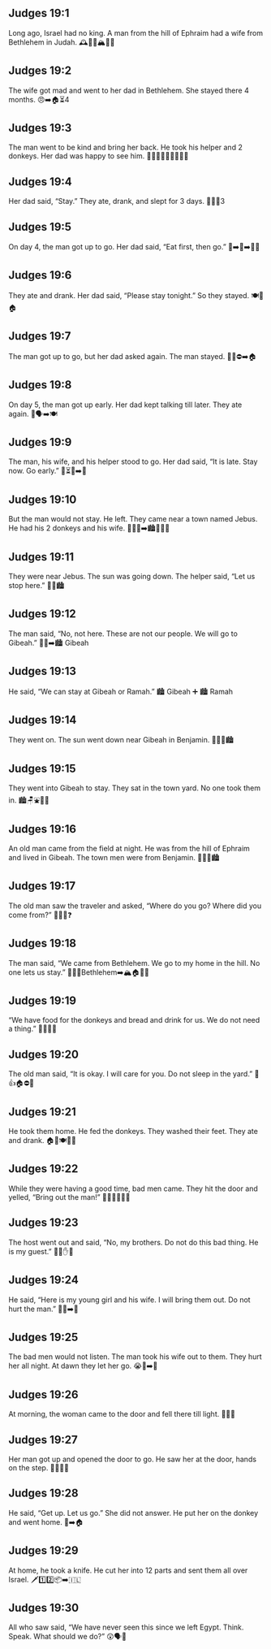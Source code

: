 ## Judges 19:1
Long ago, Israel had no king. A man from the hill of Ephraim had a wife from Bethlehem in Judah. 🕰️👑❌🏔️👫📍
## Judges 19:2
The wife got mad and went to her dad in Bethlehem. She stayed there 4 months. 😠➡️🏠⏳4
## Judges 19:3
The man went to be kind and bring her back. He took his helper and 2 donkeys. Her dad was happy to see him. 🚶‍♂️🙂🧑‍🤝‍🧑🐴🐴🎉
## Judges 19:4
Her dad said, “Stay.” They ate, drank, and slept for 3 days. 🍞🥤😴3
## Judges 19:5
On day 4, the man got up to go. Her dad said, “Eat first, then go.” 🌅➡️🍞➡️🚶‍♂️
## Judges 19:6
They ate and drank. Her dad said, “Please stay tonight.” So they stayed. 🍽️🌙🏠
## Judges 19:7
The man got up to go, but her dad asked again. The man stayed. 🚶‍♂️⛔➡️🏠
## Judges 19:8
On day 5, the man got up early. Her dad kept talking till later. They ate again. 🌅🗣️➡️🍽️
## Judges 19:9
The man, his wife, and his helper stood to go. Her dad said, “It is late. Stay now. Go early.” 🌇⏳🌙➡️🌅
## Judges 19:10
But the man would not stay. He left. They came near a town named Jebus. He had his 2 donkeys and his wife. 🚶‍♂️🚪➡️🏙️🐴🐴👩
## Judges 19:11
They were near Jebus. The sun was going down. The helper said, “Let us stop here.” 🌇🛑🏙️
## Judges 19:12
The man said, “No, not here. These are not our people. We will go to Gibeah.” 🙅‍♂️➡️🏙️ Gibeah
## Judges 19:13
He said, “We can stay at Gibeah or Ramah.” 🏙️ Gibeah ➕ 🏙️ Ramah
## Judges 19:14
They went on. The sun went down near Gibeah in Benjamin. 🚶‍♂️🌇🏙️
## Judges 19:15
They went into Gibeah to stay. They sat in the town yard. No one took them in. 🏙️🪑⛲🚪❌
## Judges 19:16
An old man came from the field at night. He was from the hill of Ephraim and lived in Gibeah. The town men were from Benjamin. 👴🌾🌙🏙️
## Judges 19:17
The old man saw the traveler and asked, “Where do you go? Where did you come from?” 👀🚶‍♂️❓
## Judges 19:18
The man said, “We came from Bethlehem. We go to my home in the hill. No one lets us stay.” 🚶‍♂️📍Bethlehem➡️🏔️🏠🚪❌
## Judges 19:19
“We have food for the donkeys and bread and drink for us. We do not need a thing.” 🐴🥬🍞🥤
## Judges 19:20
The old man said, “It is okay. I will care for you. Do not sleep in the yard.” 👴👍🏠⛔⛲
## Judges 19:21
He took them home. He fed the donkeys. They washed their feet. They ate and drank. 🏠🐴🍽️🦶🧼
## Judges 19:22
While they were having a good time, bad men came. They hit the door and yelled, “Bring out the man!” 👿👿👿🚪🔨📢
## Judges 19:23
The host went out and said, “No, my brothers. Do not do this bad thing. He is my guest.” 🧔‍♂️✋🚪
## Judges 19:24
He said, “Here is my young girl and his wife. I will bring them out. Do not hurt the man.” 👧👩➡️🚪
## Judges 19:25
The bad men would not listen. The man took his wife out to them. They hurt her all night. At dawn they let her go. 😭🌙➡️🌅
## Judges 19:26
At morning, the woman came to the door and fell there till light. 🌅🚪😔
## Judges 19:27
Her man got up and opened the door to go. He saw her at the door, hands on the step. 🚪👀🙍‍♀️
## Judges 19:28
He said, “Get up. Let us go.” She did not answer. He put her on the donkey and went home. 🐴➡️🏠
## Judges 19:29
At home, he took a knife. He cut her into 12 parts and sent them all over Israel. 🗡️1️⃣2️⃣📦➡️🇮🇱
## Judges 19:30
All who saw said, “We have never seen this since we left Egypt. Think. Speak. What should we do?” 😲🗣️🤔
